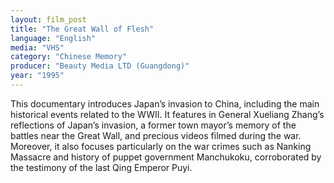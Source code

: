 ```yaml
---
layout: film_post
title: "The Great Wall of Flesh"
language: "English"
media: "VHS"
category: "Chinese Memory"
producer: "Beauty Media LTD (Guangdong)"
year: "1995"
---
```


This documentary introduces Japan’s invasion to China, including the main historical events related to the WWII. It features in General Xueliang Zhang’s reflections of Japan’s invasion, a former town mayor’s memory of the battles near the Great Wall, and precious videos filmed during the war. Moreover, it also focuses particularly on the war crimes such as Nanking Massacre and history of puppet government Manchukoku, corroborated by the testimony of the last Qing Emperor Puyi.
